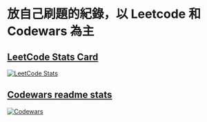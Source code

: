 # 放自己刷題的紀錄，以 Leetcode 和 Codewars 為主

## [LeetCode Stats Card](https://github.com/JacobLinCool/LeetCode-Stats-Card)
[![LeetCode Stats](https://leetcard.jacoblin.cool/JuneLin2001?theme=dark&font=Trispace&ext=activity)](https://leetcode.com/u/JuneLin2001/)

## [Codewars readme stats](https://github.com/DiniFarb/codewars_readme_stats)  
[![Codewars](https://github.r2v.ch/codewars?user=JuneLin2001&theme=gradient&top_languages=true)](https://www.codewars.com/users/JuneLin2001)
